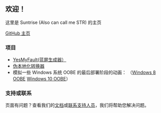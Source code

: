## 欢迎！
这里是 Suntrise (Also can call me STR) 的主页

[GitHub 主页](https://github.com/suntrise/suntrise.github.io)

### 项目
* [YesMyFault(蓝屏生成器）](https://suntrise.github.io/YesMyFault.html)
* [伪本地化转换器](https://suntrise.github.io/pslo.html)
* 模拟一些 Windows 系统 OOBE 的最后部署阶段的动画：
（[Windows 8 OOBE](https://suntrise.github.io/Win8OOBE.html)
[Windows 10 OOBE](https://suntrise.github.io/Win8OOBE.html)）

### 支持或联系
页面有问题？查看我们的[文档](https://docs.github.com/categories/github-pages-basics/)或[联系支持人员](https://support.github.com/contact)，我们将帮助您解决问题。
